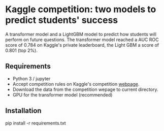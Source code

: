 # Kaggle competition: two models to predict students' success

A transformer model and a LightGBM model to predict how students will perform on future questions. The transformer model reached a AUC ROC score of 0.784 on Kaggle's private leaderboard, the Light GBM a score of 0.801 (top 2%).

## Requirements

* Python 3 / jupyter
* Accept competition rules on Kaggle's competition [webpage](https://www.kaggle.com/c/riiid-test-answer-prediction).
* Download the data from the competition wepage to current directory.
* GPU for the transformer model (recommended)

## Installation

pip install -r requirements.txt
